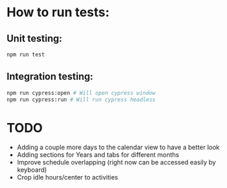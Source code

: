 # How to run tests:

## Unit testing:

```sh
npm run test
```

## Integration testing:

```sh
npm run cypress:open # Will open cypress window
npm run cypress:run # Will run cypress headless
```

# TODO

- Adding a couple more days to the calendar view to have a better look
- Adding sections for Years and tabs for different months
- Improve schedule overlapping (right now can be accessed easily by keyboard)
- Crop idle hours/center to activities
